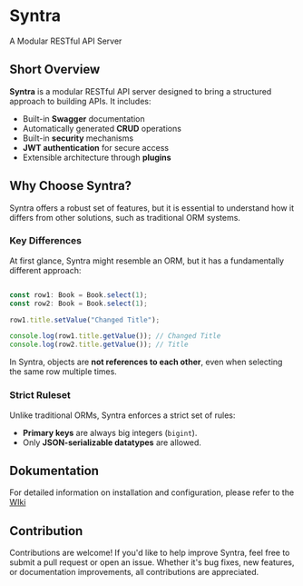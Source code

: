 # Syntra

A Modular RESTful API Server

## Short Overview

**Syntra** is a modular RESTful API server designed to bring a structured approach to building APIs. It includes:
- Built-in **Swagger** documentation
- Automatically generated **CRUD** operations
- Built-in **security** mechanisms
- **JWT authentication** for secure access
- Extensible architecture through **plugins**

## Why Choose Syntra?

Syntra offers a robust set of features, but it is essential to understand how it differs from other solutions, such as traditional ORM systems.

### Key Differences

At first glance, Syntra might resemble an ORM, but it has a fundamentally different approach:
```typescript

const row1: Book = Book.select(1);
const row2: Book = Book.select(1);

row1.title.setValue("Changed Title");

console.log(row1.title.getValue()); // Changed Title
console.log(row2.title.getValue()); // Title
```

In Syntra, objects are **not references to each other**, even when selecting the same row multiple times.

### Strict Ruleset

Unlike traditional ORMs, Syntra enforces a strict set of rules:

- **Primary keys** are always big integers (`bigint`).
- Only **JSON-serializable datatypes** are allowed.


## Dokumentation

For detailed information on installation and configuration, please refer to the [WIki](./wiki/README.md)

## Contribution

Contributions are welcome! If you'd like to help improve Syntra, feel free to submit a pull request or open an issue.
Whether it's bug fixes, new features, or documentation improvements, all contributions are appreciated.
